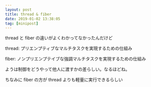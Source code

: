 ```yaml
---
layout: post
title: thread & fiber
date: 2019-01-02 13:38:05
tag: [minipost]
---
```


thread と fiber の違いがよくわかってなかったんだけど

thread: プリエンプティブなマルチタスクを実現するための仕組み

fiber: ノンプリエンプテイブな強調マルチタスクを実現するための仕組み

ようは制御をどうやって他人に渡すかの差らしい。なるほどね。

ちなみに fiber の方が thread よりも軽量に実行できるらしい
